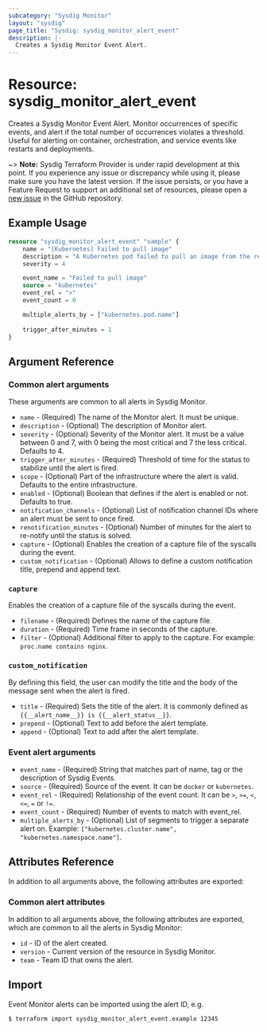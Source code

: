 ```yaml
---
subcategory: "Sysdig Monitor"
layout: "sysdig"
page_title: "Sysdig: sysdig_monitor_alert_event"
description: |-
  Creates a Sysdig Monitor Event Alert.
---
```


# Resource: sysdig_monitor_alert_event

Creates a Sysdig Monitor Event Alert. Monitor occurrences of specific events, and alert if the total 
number of occurrences violates a threshold. Useful for alerting on container, orchestration, and 
service events like restarts and deployments.

~> **Note:** Sysdig Terraform Provider is under rapid development at this point. If you experience any issue or discrepancy while using it, please make sure you have the latest version. If the issue persists, or you have a Feature Request to support an additional set of resources, please open a [new issue](https://github.com/sysdiglabs/terraform-provider-sysdig/issues/new) in the GitHub repository.

## Example Usage

```terraform
resource "sysdig_monitor_alert_event" "sample" {
	name = "[Kubernetes] Failed to pull image"
	description = "A Kubernetes pod failed to pull an image from the registry"
	severity = 4

	event_name = "Failed to pull image"
	source = "kubernetes"
	event_rel = ">"
	event_count = 0

	multiple_alerts_by = ["kubernetes.pod.name"]
	
	trigger_after_minutes = 1
}
```

## Argument Reference

### Common alert arguments

These arguments are common to all alerts in Sysdig Monitor.

* `name` - (Required) The name of the Monitor alert. It must be unique.
* `description` - (Optional) The description of Monitor alert.
* `severity` - (Optional) Severity of the Monitor alert. It must be a value between 0 and 7,
               with 0 being the most critical and 7 the less critical. Defaults to 4.
* `trigger_after_minutes` - (Required) Threshold of time for the status to stabilize until the alert is fired.
* `scope` - (Optional) Part of the infrastructure where the alert is valid. Defaults to the entire infrastructure. 
* `enabled` - (Optional) Boolean that defines if the alert is enabled or not. Defaults to true.
* `notification_channels` - (Optional) List of notification channel IDs where an alert must be sent to once fired.
* `renotification_minutes` - (Optional) Number of minutes for the alert to re-notify until the status is solved.
* `capture` - (Optional) Enables the creation of a capture file of the syscalls during the event.
* `custom_notification` - (Optional) Allows to define a custom notification title, prepend and append text.

### `capture`

Enables the creation of a capture file of the syscalls during the event.

* `filename` - (Required) Defines the name of the capture file.
* `duration` - (Required) Time frame in seconds of the capture.
* `filter` - (Optional) Additional filter to apply to the capture. For example: `proc.name contains nginx`.

### `custom_notification`

By defining this field, the user can modify the title and the body of the message sent when the alert
is fired.

* `title` - (Required) Sets the title of the alert. It is commonly defined as `{{__alert_name__}} is {{__alert_status__}}`.
* `prepend` - (Optional) Text to add before the alert template.
* `append` - (Optional) Text to add after the alert template.

### Event alert arguments

* `event_name` - (Required) String that matches part of name, tag or the description of Sysdig Events.
* `source` - (Required) Source of the event. It can be `docker` or `kubernetes`. 
* `event_rel` - (Required) Relationship of the event count. It can be `>`, `>=`, `<`, `<=`, `=` or `!=`.
* `event_count` - (Required) Number of events to match with event_rel.
* `multiple_alerts_by` - (Optional) List of segments to trigger a separate alert on. Example: `["kubernetes.cluster.name", "kubernetes.namespace.name"]`.  

## Attributes Reference

In addition to all arguments above, the following attributes are exported:

### Common alert attributes

In addition to all arguments above, the following attributes are exported, which are common to all the
alerts in Sysdig Monitor:

* `id` - ID of the alert created.
* `version` - Current version of the resource in Sysdig Monitor.
* `team` - Team ID that owns the alert.


## Import

Event Monitor alerts can be imported using the alert ID, e.g.

```
$ terraform import sysdig_monitor_alert_event.example 12345
```